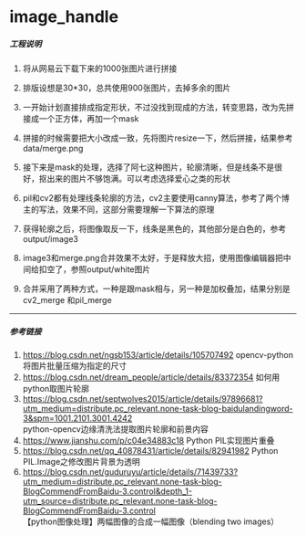 # image_handle

##### 工程说明
1. 将从网易云下载下来的1000张图片进行拼接
2. 排版设想是30*30，总共使用900张图片，去掉多余的图片
3. 一开始计划直接排成指定形状，不过没找到现成的方法，转变思路，改为先拼接成一个正方体，再加一个mask
4. 拼接的时候需要把大小改成一致，先将图片resize一下，然后拼接，结果参考data/merge.png

5. 接下来是mask的处理，选择了阿七这种图片，轮廓清晰，但是线条不是很好，抠出来的图片不够饱满。可以考虑选择爱心之类的形状
6. pil和cv2都有处理线条轮廓的方法，cv2主要使用canny算法，参考了两个博主的写法，效果不同，这部分需要理解一下算法的原理
7. 获得轮廓之后，将图像取反一下，线条是黑色的，其他部分是白色的，参考output/image3
8. image3和merge.png合并效果不太好，于是释放大招，使用图像编辑器把中间给扣空了，参照output/white图片
9. 合并采用了两种方式，一种是跟mask相与，另一种是加权叠加，结果分别是cv2_merge 和pil_merge
***
##### 参考链接
1. https://blog.csdn.net/ngsb153/article/details/105707492 opencv-python 将图片批量压缩为指定的尺寸
2. https://blog.csdn.net/dream_people/article/details/83372354 如何用python取图片轮廓
3. https://blog.csdn.net/septwolves2015/article/details/97896681?utm_medium=distribute.pc_relevant.none-task-blog-baidulandingword-3&spm=1001.2101.3001.4242 \
python-opencv边缘清洗法提取图片轮廓和前景内容
4. https://www.jianshu.com/p/c04e34883c18 Python PIL实现图片重叠
5. https://blog.csdn.net/qq_40878431/article/details/82941982 Python PIL.Image之修改图片背景为透明
6. https://blog.csdn.net/guduruyu/article/details/71439733?utm_medium=distribute.pc_relevant.none-task-blog-BlogCommendFromBaidu-3.control&depth_1-utm_source=distribute.pc_relevant.none-task-blog-BlogCommendFromBaidu-3.control \
【python图像处理】两幅图像的合成一幅图像（blending two images）
